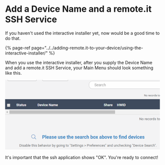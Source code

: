 # Add a Device Name and a remote.it SSH Service

If you haven't used the interactive installer yet, now would be a good time to do that.

{% page-ref page="../../adding-remote.it-to-your-device/using-the-interactive-installer/" %}

When you use the interactive installer, after you supply the Device Name and add a remote.it SSH Service,  your Main Menu should look something like this.

![](../../.gitbook/assets/image%20%2838%29.png)

It's important that the ssh application shows "OK".   You're ready to connect!


